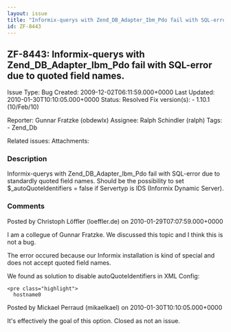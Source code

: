 ```yaml
---
layout: issue
title: "Informix-querys with Zend_DB_Adapter_Ibm_Pdo fail with SQL-error due to quoted field names."
id: ZF-8443
---
```


ZF-8443: Informix-querys with Zend\_DB\_Adapter\_Ibm\_Pdo fail with SQL-error due to quoted field names.
--------------------------------------------------------------------------------------------------------

 Issue Type: Bug Created: 2009-12-02T06:11:59.000+0000 Last Updated: 2010-01-30T10:10:05.000+0000 Status: Resolved Fix version(s): - 1.10.1 (10/Feb/10)
 
 Reporter:  Gunnar Fratzke (obdewlx)  Assignee:  Ralph Schindler (ralph)  Tags: - Zend\_Db
 
 Related issues: 
 Attachments: 
### Description

Informix-querys with Zend\_DB\_Adapter\_Ibm\_Pdo fail with SQL-error due to standardly quoted field names. Should be the possibility to set $\_autoQuoteIdentifiers = false if Servertyp is IDS (Informix Dynamic Server).

 

 

### Comments

Posted by Christoph Löffler (loeffler.de) on 2010-01-29T07:07:59.000+0000

I am a collegue of Gunnar Fratzke. We discussed this topic and I think this is not a bug.

The error occured because our Informix installation is kind of special and does not accept quoted field names.

We found as solution to disable autoQuoteIdentifiers in XML Config:

 
    <pre class="highlight">
      hostname0

 

 

Posted by Mickael Perraud (mikaelkael) on 2010-01-30T10:10:05.000+0000

It's effectively the goal of this option. Closed as not an issue.

 

 